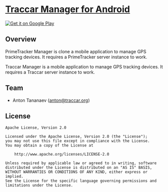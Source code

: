 # [Traccar Manager for Android](https://www.traccar.org/manager)

[![Get it on Google Play](http://www.tananaev.com/badges/google-play.svg)](https://play.google.com/store/apps/details?id=org.primetracker.manager)

## Overview

PrimeTracker Manager is clone a mobile application to manage GPS tracking devices. It requires a PrimeTracker server instance to work.

Traccar Manager is a mobile application to manage GPS tracking devices. It requires a Traccar server instance to work.

## Team

- Anton Tananaev ([anton@traccar.org](mailto:anton@traccar.org))

## License

    Apache License, Version 2.0

    Licensed under the Apache License, Version 2.0 (the "License");
    you may not use this file except in compliance with the License.
    You may obtain a copy of the License at

        http://www.apache.org/licenses/LICENSE-2.0

    Unless required by applicable law or agreed to in writing, software
    distributed under the License is distributed on an "AS IS" BASIS,
    WITHOUT WARRANTIES OR CONDITIONS OF ANY KIND, either express or implied.
    See the License for the specific language governing permissions and
    limitations under the License.
